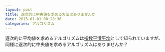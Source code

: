 ```yaml
---
layout: post
title: 逐次的に中央値を求める方法はありませんか
date: 2015-01-01 08:28:36
categories: アルゴリズム
---
```

<p>逐次的に平均値を求めるアルゴリズムは<a href="http://qiita.com/awakia/items/f58e90b3b2562d787aa5" rel="nofollow">指数平滑平均</a>として知られていますが、同様に逐次的に中央値を求めるアルゴリズムはありませんか？</p>
